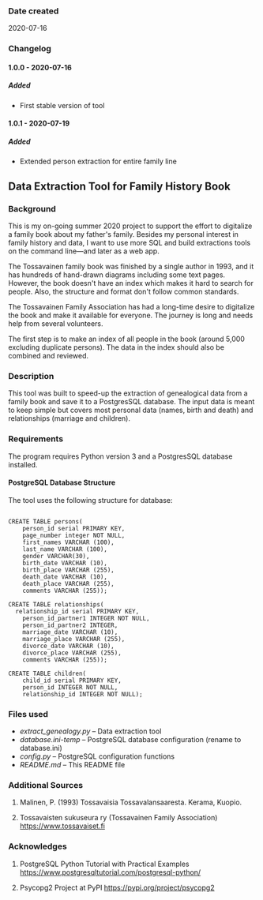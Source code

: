 ### Date created
2020-07-16

### Changelog

#### 1.0.0 - 2020-07-16

##### Added
- First stable version of tool

#### 1.0.1 - 2020-07-19

##### Added
- Extended person extraction for entire family line

## Data Extraction Tool for Family History Book

### Background

This is my on-going summer 2020 project to support the effort to digitalize a family book about my father's family. Besides my personal interest in family history and data, I want to use more SQL and build extractions tools on the command line—and later as a web app.

The Tossavainen family book was finished by a single author in 1993, and it has hundreds of hand-drawn diagrams including some text pages. However, the book doesn't have an index which makes it hard to search for people. Also, the structure and format don't follow common standards.

The Tossavainen Family Association has had a long-time desire to digitalize the book and make it available for everyone. The journey is long and needs help from several volunteers.

The first step is to make an index of all people in the book (around 5,000 excluding duplicate persons). The data in the index should also be combined and reviewed.

### Description

This tool was built to speed-up the extraction of genealogical data from a family book and save it to a PostgresSQL database. The input data is meant to keep simple but covers most personal data (names, birth and death) and relationships (marriage and children).

### Requirements

The program requires Python version 3 and a PostgresSQL database installed.

#### PostgreSQL Database Structure

The tool uses the following structure for database:

<pre><code>
CREATE TABLE persons(
	person_id serial PRIMARY KEY,
	page_number integer NOT NULL,
	first_names VARCHAR (100),
	last_name VARCHAR (100),
	gender VARCHAR(30),
	birth_date VARCHAR (10),
	birth_place VARCHAR (255),
	death_date VARCHAR (10),
	death_place VARCHAR (255),
	comments VARCHAR (255));

CREATE TABLE relationships(
  relationship_id serial PRIMARY KEY,
	person_id_partner1 INTEGER NOT NULL,
	person_id_partner2 INTEGER,
	marriage_date VARCHAR (10),
	marriage_place VARCHAR (255),
	divorce_date VARCHAR (10),
	divorce_place VARCHAR (255),
	comments VARCHAR (255));

CREATE TABLE children(
	child_id serial PRIMARY KEY,
	person_id INTEGER NOT NULL,
	relationship_id INTEGER NOT NULL);
</pre></code>

### Files used

- *extract_genealogy.py* – Data extraction tool
- *database.ini-temp* – PostgreSQL database configuration (rename to database.ini)
- *config.py* – PostgreSQL configuration functions
- *README.md* – This README file


### Additional Sources

1. Malinen, P. (1993) Tossavaisia Tossavalansaaresta. Kerama, Kuopio.

2. Tossavaisten sukuseura ry (Tossavainen Family Association) https://www.tossavaiset.fi


### Acknowledges

1. PostgreSQL Python Tutorial with Practical Examples https://www.postgresqltutorial.com/postgresql-python/

2. Psycopg2 Project at PyPI https://pypi.org/project/psycopg2
